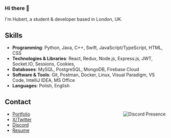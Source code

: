 ### Hi there 👋
I'm Hubert, a student & developer based in London, UK.

## Skills

   - **Programming**:                 Python, Java, C++, Swift, JavaScript/TypeScript, HTML, CSS
   - **Technologies & Libraries**:    React, Redux, Node.js, Express.js, JWT, Socket.IO, Sessions, Cookies, 
   - **Databases**:                   MySQL, PostgreSQL, MongoDB, Firebase Cloud
   - **Software & Tools**:            Git, Postman, Docker, Linux, Visual Paradigm, VS Code, IntelliJ IDEA, MS Office
   - **Languages**:                   Polish, English

## Contact

   <a href="https://discord.com/users/527963473184030720" target="_blank" rel="nofollow">
      <img src="https://lanyard.cnrad.dev/api/527963473184030720?idleMessage=Probably%20doing%20something..." alt="Discord Presence" align="right">
   </a>

   - [Portfolio](https://www.hstoklosa.dev/)
   - [X/Twitter](https://twitter.com/exotic2137) 
   - [Discord](https://discord.gg/EF84a7Nn)
   - [Resume](https://discord.gg/EF84a7Nn)

    
<!--
**imexotic/imexotic** is a ✨ _special_ ✨ repository because its `README.md` (this file) appears on your GitHub profile.

Here are some ideas to get you started:

- 🔭 I’m currently working on ...
- 🌱 I’m currently learning ...
- 👯 I’m looking to collaborate on ...
- 🤔 I’m looking for help with ...
- 💬 Ask me about ...
- 📫 How to reach me: ...
- 😄 Pronouns: ...
- ⚡ Fun fact: ...
-->
